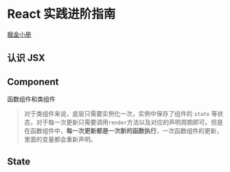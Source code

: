 # React 实践进阶指南

[掘金小册](https://juejin.cn/book/6945998773818490884)

## 认识 JSX

## Component

函数组件和类组件

> 对于类组件来说，底层只需要实例化一次，实例中保存了组件的 `state` 等状态，对于每一次更新只需要调用`render`方法以及对应的声明周期即可。但是在函数组件中，**每一次更新都是一次新的函数执行**，一次函数组件的更新，里面的变量都会重新声明。

## State
